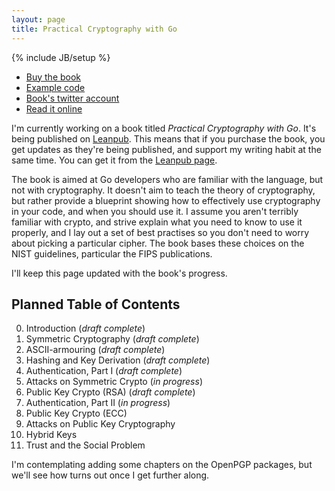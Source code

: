 ```yaml
---
layout: page
title: Practical Cryptography with Go
---
```


{% include JB/setup %}

* [Buy the book](https://leanpub.com/gocrypto)
* [Example code](https://github.com/kisom/gocrypto)
* [Book's twitter account](https://twitter.com/gocrypto)
* [Read it online](http://book.gokyle.org/)

I'm currently working on a book titled *Practical Cryptography with Go*. It's
being published on [Leanpub](https://leanpub.com). This means that if you
purchase the book, you get updates as they're being published, and support my
writing habit at the same time. You can get it from the
[Leanpub page](https://leanpub.com/gocrypto).

The book is aimed at Go developers who are familiar with the language, but
not with cryptography. It doesn't aim to teach the theory of cryptography,
but rather provide a blueprint showing how to effectively use cryptography
in your code, and when you should use it. I assume you aren't terribly
familiar with crypto, and strive explain what you need to know to use
it properly, and I lay out a set of best practises so you don't need to
worry about picking a particular cipher. The book bases these choices
on the NIST guidelines, particular the FIPS publications.

I'll keep this page updated with the book's progress.

## Planned Table of Contents

0. Introduction (*draft complete*)
0. Symmetric Cryptography (*draft complete*)
0. ASCII-armouring (*draft complete*)
0. Hashing and Key Derivation (*draft complete*)
0. Authentication, Part I (*draft complete*)
0. Attacks on Symmetric Crypto (*in progress*)
0. Public Key Crypto (RSA) (*draft complete*)
0. Authentication, Part II (*in progress*)
0. Public Key Crypto (ECC)
0. Attacks on Public Key Cryptography
0. Hybrid Keys
0. Trust and the Social Problem

I'm contemplating adding some chapters on the OpenPGP packages, but
we'll see how turns out once I get further along.
